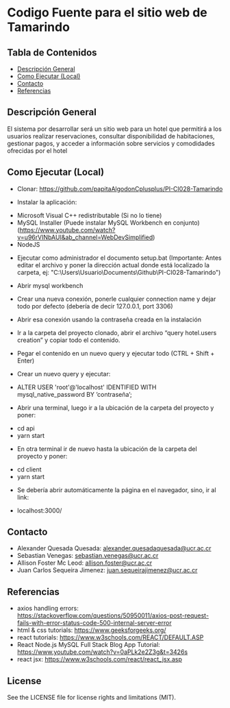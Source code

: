 # Codigo Fuente para el sitio web de Tamarindo

## Tabla de Contenidos

- [Descripción General](#descripción-general)
- [Como Ejecutar (Local)](#como-ejecutar-local)
- [Contacto](#contacto)
- [Referencias](#referencias)

## Descripción General

El sistema por desarrollar será un sitio web para un hotel que permitirá a los usuarios realizar
reservaciones, consultar disponibilidad de habitaciones, gestionar pagos, y acceder a información
sobre servicios y comodidades ofrecidas por el hotel
## Como Ejecutar (Local)

* Clonar: https://github.com/papitaAlgodonCplusplus/PI-CI028-Tamarindo

* Instalar la aplicación:
- Microsoft Visual C++ redistributable (Si no lo tiene)
- MySQL Installer (Puede instalar MySQL Workbench en conjunto) (https://www.youtube.com/watch?v=u96rVINbAUI&ab_channel=WebDevSimplified)
- NodeJS

* Ejecutar como administrador el documento setup.bat (Importante: Antes editar el archivo y poner la dirección actual donde está localizado la carpeta, ej:
"C:\Users\Usuario\Documents\Github\PI-CI028-Tamarindo")

* Abrir mysql workbench

* Crear una nueva conexión, ponerle cualquier connection name y dejar todo por defecto (debería de decir 127.0.0.1, port 3306)

* Abrir esa conexión usando la contraseña creada en la instalación

* Ir a la carpeta del proyecto clonado, abrir el archivo “query hotel.users creation” y copiar todo el contenido.

* Pegar el contenido en un nuevo query y ejecutar todo (CTRL + Shift + Enter)

* Crear un nuevo query y ejecutar:
- ALTER USER 'root'@'localhost' IDENTIFIED WITH mysql_native_password BY ’contraseña’;

* Abrir una terminal, luego ir a la ubicación de la carpeta del proyecto y poner:
- cd api
- yarn start

* En otra terminal ir de nuevo hasta la ubicación de la carpeta del proyecto y poner:
- cd client
- yarn start

* Se debería abrir automáticamente la página en el navegador, sino, ir al link:
- localhost:3000/

## Contacto
- Alexander Quesada Quesada: alexander.quesadaquesada@ucr.ac.cr
- Sebastian Venegas: sebastian.venegas@ucr.ac.cr
- Allison Foster Mc Leod: allison.foster@ucr.ac.cr
- Juan Carlos Sequeira Jimenez: juan.sequeirajimenez@ucr.ac.cr

## Referencias
- axios handling errors: https://stackoverflow.com/questions/50950011/axios-post-request-fails-with-error-status-code-500-internal-server-error
- html & css tutorials: https://www.geeksforgeeks.org/
- react tutorials: https://www.w3schools.com/REACT/DEFAULT.ASP
- React Node.js MySQL Full Stack Blog App Tutorial: https://www.youtube.com/watch?v=0aPLk2e2Z3g&t=3426s
- react jsx: https://www.w3schools.com/react/react_jsx.asp

## License

See the LICENSE file for license rights and limitations (MIT).

